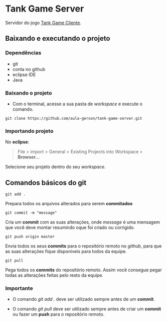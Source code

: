 # Tank Game Server

Servidor do jogo [Tank Game Cliente](https://github.com/aula-gerson/tank-game-client).

## Baixando e executando o projeto

### Dependências

* git
* conta no github
* eclipse IDE
* Java

### Baixando o projeto

* Com o terminal, acesse a sua pasta de *workspace* e execute o comando.

```{r, engine='bash', count_lines}
git clone https://github.com/aula-gerson/tank-game-server.git
```

### Importando projeto

No **eclipse**:

> File > import > General > Existing Projects into Workspace > **Browser...**

Selecione seu projeto dentro do seu *workspace*.


## Comandos  básicos do git

```{r, engine='bash', count_lines}
git add .
```
Prepara todos os arquivos alterados para serem **commitados**

```{r, engine='bash', count_lines}
git commit -m "message"
```

Cria um **commit** com as suas alterações, onde *message* é uma mensagem que você deve montar resumindo oque foi criado ou corrigido.

```{r, engine='bash', count_lines}
git push origin master
```

Envia todos os seus **commits** para o repositório remoto no *github*, para que as suas alterações fique disponiveis para todos da equipe.

```{r, engine='bash', count_lines}
git pull
```

Pega todos os **commits** do repositório remoto. Assim você consegue pegar todas as alterações feitas pelo resto da equipe.

### Importante

* O comando *git add .* deve ser utilizado sempre antes de um **commit**.

* O comando *git pull* deve ser utilizado sempre antes de criar um **commit** ou fazer um **push** para o repositório remoto.
